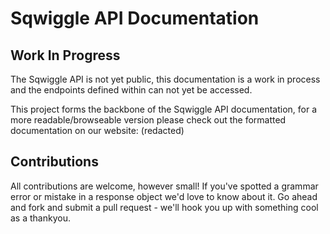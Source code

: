 # Sqwiggle API Documentation

## Work In Progress

The Sqwiggle API is not yet public, this documentation is a work in process and the endpoints defined 
within can not yet be accessed.

This project forms the backbone of the Sqwiggle API documentation, for a more readable/browseable version
please check out the formatted documentation on our website: (redacted)


## Contributions

All contributions are welcome, however small! If you've spotted a grammar error or mistake in a response
object we'd love to know about it. Go ahead and fork and submit a pull request - we'll hook you up with
something cool as a thankyou.
